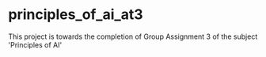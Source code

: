 # principles_of_ai_at3
This project is towards the completion of Group Assignment 3 of the subject 'Principles of AI'
